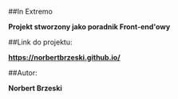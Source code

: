 ##In Extremo

**Projekt stworzony jako poradnik Front-end'owy**

##Link do projektu:

**https://norbertbrzeski.github.io/**


##Autor:

**Norbert Brzeski**